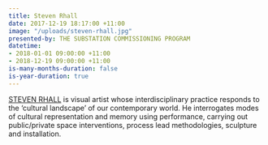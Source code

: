 ```yaml
---
title: Steven Rhall
date: 2017-12-19 18:17:00 +11:00
image: "/uploads/steven-rhall.jpg"
presented-by: THE SUBSTATION COMMISSIONING PROGRAM
datetime:
- 2018-01-01 09:00:00 +11:00
- 2018-12-19 09:00:00 +11:00
is-many-months-duration: false
is-year-duration: true
---
```


[STEVEN RHALL](http://www.stevenrhall.com/) is visual artist whose interdisciplinary practice responds to the ‘cultural landscape’ of our contemporary
world. He interrogates modes of cultural representation and memory using performance, carrying out public/private space interventions, process lead
methodologies, sculpture and installation.
